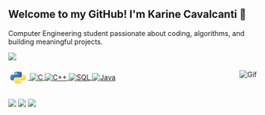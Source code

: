 ## Welcome to my GitHub! I'm Karine Cavalcanti 👋

Computer Engineering student passionate about coding, algorithms, and building meaningful projects.
<div>
  <a href="https://github.com/karinecavalcanti">
  <!-- MOSTRA APENAS AS LINGUAGENS (sem a parte de commits que dá erro) -->
  <img height="170em" src="https://github-readme-stats.vercel.app/api/top-langs/?username=karinecavalcanti&layout=compact&langs_count=10&theme=dracula"/>
</div>

<div style="display: inline_block"><br>
  <img align="center" alt="Python" height="30" width="40" src="https://raw.githubusercontent.com/devicons/devicon/master/icons/python/python-original.svg">
  <img align="center" alt="C" height="30" width="40" src="https://cdn.jsdelivr.net/gh/devicons/devicon@latest/icons/c/c-original.svg">
  <img align="center" alt="C++" height="30" width="40" src="https://cdn.jsdelivr.net/gh/devicons/devicon@latest/icons/cplusplus/cplusplus-original.svg">
  <img align="center" alt="SQL" height="30" width="40" src="https://cdn.jsdelivr.net/gh/devicons/devicon@latest/icons/mysql/mysql-original.svg">
  <img align="center" alt="Java" height="30" width="40" src="https://cdn.jsdelivr.net/gh/devicons/devicon@latest/icons/java/java-original.svg">
  <img align="right" alt="Gif" src="https://cdn.discordapp.com/attachments/795358919417397249/825430589581688872/hi.gif">
</div>

##

<div> 
  <a href="https://instagram.com/the.kakaah" target="_blank"><img src="https://img.shields.io/badge/-Instagram-%23E4405F?style=for-the-badge&logo=instagram&logoColor=white"></a>
  <a href="mailto:karine.cavalcanti.20241@poli.ufrj.br"><img src="https://img.shields.io/badge/-Gmail-%23333?style=for-the-badge&logo=gmail&logoColor=white"></a>
  <a href="https://www.linkedin.com/in/karine-cavalcanti-20b8b5268" target="_blank"><img src="https://img.shields.io/badge/-LinkedIn-%230077B5?style=for-the-badge&logo=linkedin&logoColor=white"></a> 
</div>

<!-- Snake animation opcional -->
<!-- ![Snake animation](https://github.com/karinecavalcanti/karinecavalcanti/blob/output/github-contribution-grid-snake.svg) -->
